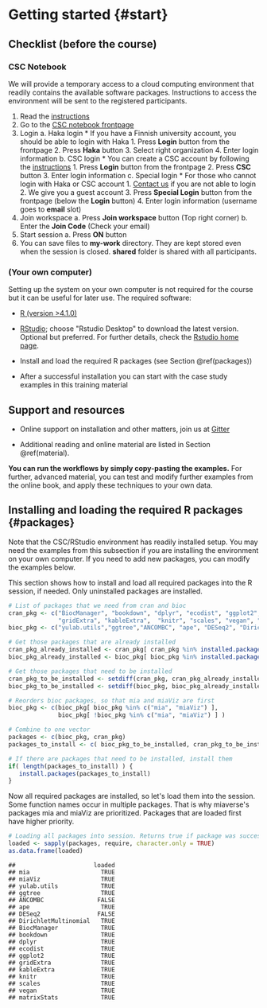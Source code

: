 # Getting started {#start}

## Checklist (before the course)

### CSC Notebook

We will provide a temporary access to a cloud computing environment
that readily contains the available software packages. Instructions to access 
the environment will be sent to the registered participants. 

1. Read the [instructions](https://docs.csc.fi/cloud/csc_notebooks/guide_for_students/)
2. Go to the [CSC notebook frontpage](https://notebooks-beta.rahtiapp.fi/welcome)
3. Login
    a. Haka login
        * If you have a Finnish university account, you should be able to login with Haka
        1. Press **Login** button from the frontpage
        2. Press **Haka** button
        3. Select right organization
        4. Enter login information
    b. CSC login
        * You can create a CSC account by following the [instructions](https://research.csc.fi/accounts-and-projects)
        1. Press **Login** button from the frontpage
        2. Press **CSC** button
        3. Enter login information
    c. Special login
        * For those who cannot login with Haka or CSC account
        1. [Contact us](https://microbiome.github.io/course_2022_oulu/organizers.html#acknowledgments) if you are not able to login
        2. We give you a guest account
        3. Press **Special Login** button from the frontpage (below the **Login** button)
        4. Enter login information (username goes to **email** slot)
4. Join workspace
    a. Press **Join workspace** button (Top right corner)
    b. Enter the **Join Code** (Check your email)
5. Start session
    a. Press **ON** button
6. You can save files to **my-work** directory. They are kept stored even when the session is closed. **shared** folder is shared with all participants.

    
### (Your own computer)

Setting up the system on your own computer is not required for the
course but it can be useful for later use. The required software:

* [R (version >4.1.0)](https://www.r-project.org/) 

* [RStudio](https://www.rstudio.com/products/rstudio/download/);
  choose "Rstudio Desktop" to download the latest version. Optional
  but preferred. For further details, check the [Rstudio home
  page](https://www.rstudio.com/).

* Install and load the required R packages (see Section \@ref(packages))

* After a successful installation you can start with the
  case study examples in this training material


## Support and resources

 * Online support on installation and other matters, join us at [Gitter](https://gitter.im/microbiome/miaverse?utm_source=badge&utm_medium=badge&utm_campaign=pr-badge&utm_content=badge)

 * Additional reading and online material are listed in Section \@ref(material).


**You can run the workflows by simply copy-pasting the examples.** For
further, advanced material, you can test and modify further examples
from the online book, and apply these techniques to your own data.


## Installing and loading the required R packages {#packages}

Note that the CSC/RStudio environment has readily installed setup. You
may need the examples from this subsection if you are installing the
environment on your own computer. If you need to add new packages, you
can modify the examples below.

This section shows how to install and load all required packages into
the R session, if needed. Only uninstalled packages are installed.


```r
# List of packages that we need from cran and bioc 
cran_pkg <- c("BiocManager", "bookdown", "dplyr", "ecodist", "ggplot2", 
              "gridExtra", "kableExtra",  "knitr", "scales", "vegan", "matrixStats")
bioc_pkg <- c("yulab.utils","ggtree","ANCOMBC", "ape", "DESeq2", "DirichletMultinomial", "mia", "miaViz")

# Get those packages that are already installed
cran_pkg_already_installed <- cran_pkg[ cran_pkg %in% installed.packages() ]
bioc_pkg_already_installed <- bioc_pkg[ bioc_pkg %in% installed.packages() ]

# Get those packages that need to be installed
cran_pkg_to_be_installed <- setdiff(cran_pkg, cran_pkg_already_installed)
bioc_pkg_to_be_installed <- setdiff(bioc_pkg, bioc_pkg_already_installed)

# Reorders bioc packages, so that mia and miaViz are first
bioc_pkg <- c(bioc_pkg[ bioc_pkg %in% c("mia", "miaViz") ], 
              bioc_pkg[ !bioc_pkg %in% c("mia", "miaViz") ] ) 

# Combine to one vector
packages <- c(bioc_pkg, cran_pkg)
packages_to_install <- c( bioc_pkg_to_be_installed, cran_pkg_to_be_installed )
```


```r
# If there are packages that need to be installed, install them 
if( length(packages_to_install) ) {
   install.packages(packages_to_install)
}
```

Now all required packages are installed, so let's load them into the session.
Some function names occur in multiple packages. That is why miaverse's packages
mia and miaViz are prioritized. Packages that are loaded first have higher priority.


```r
# Loading all packages into session. Returns true if package was successfully loaded.
loaded <- sapply(packages, require, character.only = TRUE)
as.data.frame(loaded)
```

```
##                      loaded
## mia                    TRUE
## miaViz                 TRUE
## yulab.utils            TRUE
## ggtree                 TRUE
## ANCOMBC               FALSE
## ape                    TRUE
## DESeq2                FALSE
## DirichletMultinomial   TRUE
## BiocManager            TRUE
## bookdown               TRUE
## dplyr                  TRUE
## ecodist                TRUE
## ggplot2                TRUE
## gridExtra              TRUE
## kableExtra             TRUE
## knitr                  TRUE
## scales                 TRUE
## vegan                  TRUE
## matrixStats            TRUE
```

